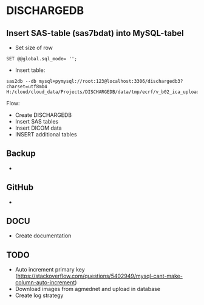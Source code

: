 # DISCHARGEDB



## Insert SAS-table (sas7bdat) into MySQL-tabel

- Set size of row
```
SET @@global.sql_mode= '';
```
- Insert table: 
```
sas2db --db mysql+pymysql://root:123@localhost:3306/dischargedb3?charset=utf8mb4 H:/cloud/cloud_data/Projects/DISCHARGEDB/data/tmp/ecrf/v_b02_ica_upload.sas7bdat
```

Flow:
- Create DISCHARGEDB
- Insert SAS tables
- Insert DICOM data
- INSERT additional tables



## Backup

- 



## GitHub

- 

## DOCU

- Create documentation



## TODO

- Auto increment primary key  (https://stackoverflow.com/questions/5402949/mysql-cant-make-column-auto-increment)
- Download images from agmednet and upload in database
- Create log strategy